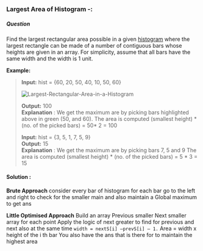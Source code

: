 





### Largest Area of Histogram -:

##### Question
Find the largest rectangular area possible in a given [histogram](https://www.geeksforgeeks.org/histogram/) where the largest rectangle can be made of a number of contiguous bars whose heights are given in an array. For simplicity, assume that all bars have the same width and the width is 1 unit. 

****Example:**** 

> 	****Input:**** hist = {60, 20, 50, 40, 10, 50, 60}
> 	
> 	![Largest-Rectangular-Area-in-a-Histogram](https://media.geeksforgeeks.org/wp-content/uploads/20240924161857/Largest-Rectangular-Area-in-a-Histogram.webp)
> 	
> 	****Output:**** 100  
> 	****Explanation**** : We get the maximum are by picking bars highlighted above in green (50, and 60). The area is computed (smallest height) * (no. of the picked bars) = 50* 2 = 100
> 	
> 	****Input:**** hist = {3, 5, 1, 7, 5, 9}  
> 	****Output:**** 15  
> 	****Explanation**** : We get the maximum are by picking bars 7, 5 and 9 The area is computed (smallest height) * (no. of the picked bars) = 5 * 3 = 15

#### Solution : 
**Brute Approach** 
	consider every bar of histogram 
	for each bar go to the left and right to check for the smaller 
	main
	and also maintain a Global maximum to get ans 
	
**Little Optimised Approach**
	Build an array Previous smaller Next smaller  array for each point 
	 Apply the logic of next greater to find for previous and next also at the same time 
	 `width = nextS[i] –prevS[i] – 1.`
	 Area = width x height of the i th bar
	 You also have the ans that is there for to maintain the highest area 

